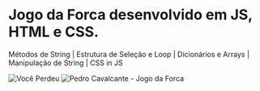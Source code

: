 # Jogo da Forca desenvolvido em JS, HTML e CSS.

Métodos de String | Estrutura de Seleção e Loop | Dicionários e Arrays | Manipulação de String | CSS in JS 

![Você Perdeu](https://user-images.githubusercontent.com/121116875/216648655-30d1ab5a-62f0-4be6-a815-64358171f54d.png)   ![Pedro Cavalcante - Jogo da Forca](https://user-images.githubusercontent.com/121116875/216648626-e8d3be10-7c5a-440c-a80d-60d0e23a6003.png)



